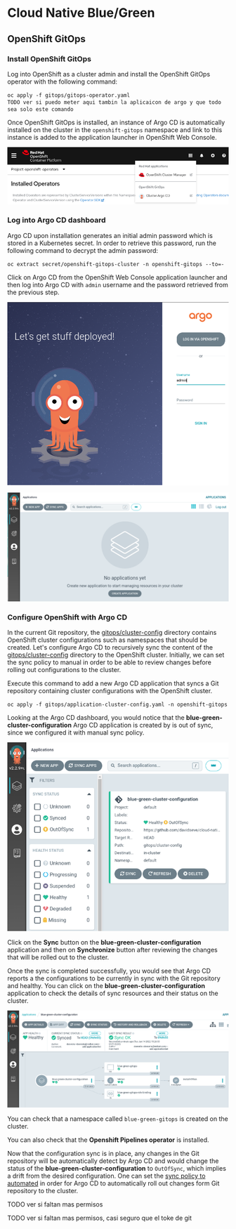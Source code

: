 # Cloud Native Blue/Green

## OpenShift GitOps 
### Install OpenShift GitOps 

Log into OpenShift as a cluster admin and install the OpenShift GitOps operator with the following command:
```
oc apply -f gitops/gitops-operator.yaml
TODO ver si puedo meter aqui tambin la aplicaicon de argo y que todo sea solo este comando
```

Once OpenShift GitOps is installed, an instance of Argo CD is automatically installed on the cluster in the `openshift-gitops` namespace and link to this instance is added to the application launcher in OpenShift Web Console.

![Application Launcher](gitops/images/gitops-link.png)

### Log into Argo CD dashboard

Argo CD upon installation generates an initial admin password which is stored in a Kubernetes secret. In order to retrieve this password, run the following command to decrypt the admin password:

```
oc extract secret/openshift-gitops-cluster -n openshift-gitops --to=-
```

Click on Argo CD from the OpenShift Web Console application launcher and then log into Argo CD with `admin` username and the password retrieved from the previous step.

![Argo CD](gitops/images/ArgoCD-login.png)

![Argo CD](gitops/images/ArgoCD-UI.png)

### Configure OpenShift with Argo CD

In the current Git repository, the [gitops/cluster-config](gitops/cluster-config/) directory contains OpenShift cluster configurations such as namespaces that should be created. Let's configure Argo CD to recursively sync the content of the [gitops/cluster-config](gitops/cluster-config/) directory to the OpenShift cluster. Initially, we can set the sync policy to manual in order to be able to review changes before rolling out configurations to the cluster. 

Execute this command to add a new Argo CD application that syncs a Git repository containing cluster configurations with the OpenShift cluster.

```
oc apply -f gitops/application-cluster-config.yaml -n openshift-gitops
```

Looking at the Argo CD dashboard, you would notice that the **blue-green-cluster-configuration** Argo CD application is created by is out of sync, since we configured it with manual sync policy.

![Argo CD - Cluster Config](gitops/images/application-cluster-config-outofsync.png)

Click on the **Sync** button on the **blue-green-cluster-configuration** application and then on **Synchronize** button after reviewing the changes that will be rolled out to the cluster.

Once the sync is completed successfully, you would see that Argo CD reports a the configurations to be currently in sync with the Git repository and healthy. You can click on the **blue-green-cluster-configuration** application to check the details of sync resources and their status on the cluster. 

![Argo CD - Cluster Config](gitops/images/application-cluster-config-sync.png)


You can check that a namespace called `blue-green-gitops` is created on the cluster.

You can also check that the **Openshift Pipelines operator** is installed.

Now that the configuration sync is in place, any changes in the Git repository will be automatically detect by Argo CD and would change the status of the **blue-green-cluster-configuration** to `OutOfSync`, which implies a drift from the desired configuration. One can set the [sync policy to automated](https://argo-cd.readthedocs.io/en/stable/user-guide/auto_sync/) in order for Argo CD to automatically roll out changes form Git repository to the cluster. 

TODO ver si faltan mas permisos


TODO ver si faltan mas permisos, casi seguro que el toke de git
